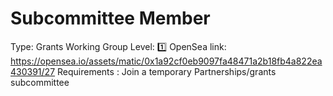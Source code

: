 # Subcommittee Member

Type: Grants Working Group
Level: 1️⃣
OpenSea link: https://opensea.io/assets/matic/0x1a92cf0eb9097fa48471a2b18fb4a822ea430391/27
Requirements : Join a temporary Partnerships/grants subcommittee